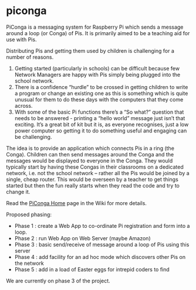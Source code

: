piconga
=======

PiConga is a messaging system for Raspberry Pi which sends a message around a loop (or Conga) of Pis.  It is primarily aimed to be a teaching aid for use with Pis.

Distributing Pis and getting them used by children is challenging for a number of reasons.

1. Getting started (particularly in schools) can be difficult because few Network Managers are happy with Pis simply being plugged into the school network.
2. There is a confidence “hurdle” to be crossed in getting children to write a program or change an existing one as this is something which is quite unusual for them to do these days with the computers that they come across.
3. With some of the basic Pi functions there’s a “So what?” question that needs to be answered - printing a “hello world” message just isn’t that exciting. It’s a great bit of kit but it is, as everyone recognises, just a low power computer so getting it to do something useful and engaging can be challenging.

The idea is to provide an application which connects Pis in a ring (the Conga). Children can then send messages around the Conga and the messages would be displayed to everyone in the Conga. They would typically start by having these Congas in their classrooms on a dedicated network, i.e. not the school network – rather all the Pis would be joined by a single, cheap router. This would be overseen by a teacher to get things started but then the fun really starts when they read the code and try to change it.

Read the [PiConga Home](https://github.com/neilcollins/piconga/wiki/Home) page in the Wiki for more details.

Proposed phasing:
* Phase 1 : create a Web App to co-ordinate Pi registration and form into a loop.
* Phase 2 : run Web App on Web Server (maybe Amazon)
* Phase 3 : basic send/receive of message around a loop of Pis using this server
* Phase 4 : add facility for an ad hoc mode which discovers other Pis on the network
* Phase 5 : add in a load of Easter eggs for intrepid coders to find

We are currently on phase 3 of the project.
